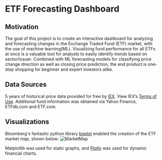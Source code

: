 # ETF Forecasting Dashboard

## Motivation
The goal of this project is to create an interactive dashboard for analyzing and forecasting changes in the Exchange Traded Fund (ETF) market, with the use of machine learning(ML). Visualizing fund performance for all ETFs at once is a valuable tool for analysts to easily identify trends based on sector/issuer. Combined with ML forecasting models for classifying price change direction as well as closing price prediction, the end product is one-stop shopping for beginner and expert investors alike.

## Data Sources

5 years of historical price data provided for free by [IEX](https://iextrading.com/developer/). View IEX’s [Terms of Use](https://iextrading.com/api-exhibit-a/). Additional fund information was obtained via Yahoo Finance, ETFdb.com and ETF.com. 

## Visualizations
Bloomberg's fantastic python library [bqplot](https://github.com/bloomberg/bqplot) enabled the creation of the ETF market map, shown below:
![MarketMap](https://github.com/cpease00/etf_forecasting/blob/master/data_science/finance/images/MarketMap.jpg "1-day returns for ETFs by sector")

Matplotlib was used for static graphs, and [Plotly](https://plot.ly/python/candlestick-charts/) was used for dynamic financial charts.
